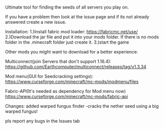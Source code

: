 Ultimate tool for finding the seeds of all servers you play on.

If you have a problem then look at the issue page and if its not already answered create a new issue.


Installation:
1.)Install fabric mod loader: https://fabricmc.net/use/
2.)Download the jar file and put it into your mods folder. If there is no mods folder in the .minecraft folder just create it.
3.)start the game

Other mods you might want to download for a better experience:

Multiconnect(join Servers that don't support 1.16.4):
https://github.com/Earthcomputer/multiconnect/releases/tag/v1.3.34

Mod menu(GUI for Seedcracking settings):
https://www.curseforge.com/minecraft/mc-mods/modmenu/files

Fabric-API(It's needed as dependency for Mod menu now)
https://www.curseforge.com/minecraft/mc-mods/fabric-api

Changes:
added warped fungus finder
-cracks the nether seed using a big warped fungus!

pls report any bugs in the Issues tab

